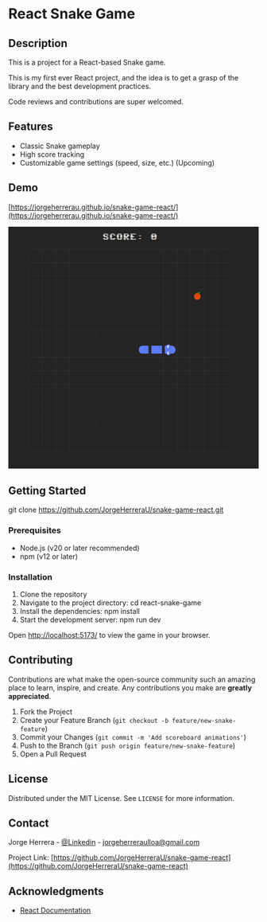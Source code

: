 # React Snake Game

## Description
This is a project for a React-based Snake game. 

This is my first ever React project, and the idea is to get a grasp of the library and the best development practices.

Code reviews and contributions are super welcomed.

## Features
- Classic Snake gameplay
- High score tracking
- Customizable game settings (speed, size, etc.) (Upcoming)

## Demo
[https://jorgeherrerau.github.io/snake-game-react/](https://jorgeherrerau.github.io/snake-game-react/)

![snake-game.png](/snake-game.png)
## Getting Started
git clone https://github.com/JorgeHerreraU/snake-game-react.git

### Prerequisites
- Node.js (v20 or later recommended)
- npm (v12 or later)

### Installation
1. Clone the repository
2. Navigate to the project directory: cd react-snake-game
3. Install the dependencies: npm install
4. Start the development server: npm run dev

Open [ http://localhost:5173/]( http://localhost:5173/) to view the game in your browser.

## Contributing
Contributions are what make the open-source community such an amazing place to learn, inspire, and create. Any contributions you make are **greatly appreciated**.

1. Fork the Project
2. Create your Feature Branch (`git checkout -b feature/new-snake-feature`)
3. Commit your Changes (`git commit -m 'Add scoreboard animations'`)
4. Push to the Branch (`git push origin feature/new-snake-feature`)
5. Open a Pull Request

## License
Distributed under the MIT License. See `LICENSE` for more information.
## Contact
Jorge Herrera - [@Linkedin](https://www.linkedin.com/feed/) - jorgeherreraulloa@gmail.com

Project Link: [https://github.com/JorgeHerreraU/snake-game-react](https://github.com/JorgeHerreraU/snake-game-react)

## Acknowledgments
- [React Documentation](https://react.dev/)
